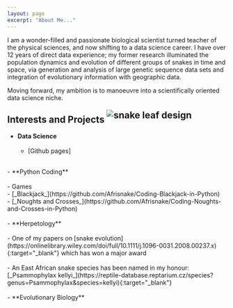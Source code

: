 ```yaml
---
layout: page
excerpt: "About Me..."
---
```


I am a wonder-filled and passionate biological scientist turned teacher of the physical sciences, and now shifting to a data science career. I have over 12 years of direct data experience; my former research illuminated the population dynamics and evolution of different groups of snakes in time and space, via generation and analysis of large genetic sequence data sets and integration of evolutionary information with geographic data.

Moving forward, my ambition is to manoeuvre into a scientifically oriented data science niche.

## Interests and Projects <img src="https://user-images.githubusercontent.com/84908213/131989244-257dcb60-11e9-4585-b1f9-bb7f4e58b898.png" style="position:relative; top:-10px; left:0px" alt="snake leaf design" />

- **Data Science**<br/><br/>
    - [Github pages]<br/>
<br/>
- **Python Coding**<br/>
<br/>
    - Games<br/>
          - [_Blackjack_](https://github.com/Afrisnake/Coding-Blackjack-in-Python)<br/>
          - [_Noughts and Crosses_](https://github.com/Afrisnake/Coding-Noughts-and-Crosses-in-Python)<br/>
<br/>
- **Herpetology**<br/>
<br/>
    - One of my papers on [snake evolution](https://onlinelibrary.wiley.com/doi/full/10.1111/j.1096-0031.2008.00237.x){:target="_blank"} which has won a major award<br/><br/>
    - An East African snake species has been named in my honour: [_Psammophylax kellyi_](https://reptile-database.reptarium.cz/species?genus=Psammophylax&species=kellyi){:target="_blank"}<br/>
<br/>
- **Evolutionary Biology**<br/>
<br/>

